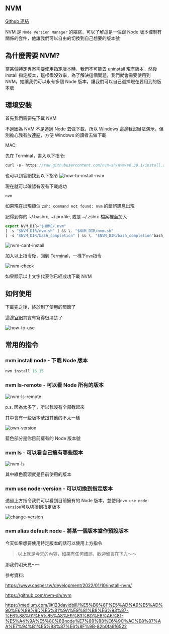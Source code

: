 ## NVM

[Github 連結](https://github.com/nvm-sh/nvm#installing-and-updating)

NVM 是 `Node Version Manager` 的縮寫，可以了解這是一個跟 Node 版本控制有關係的套件，他讓我們可以自由的切換到自己想要的版本號

## 為什麼需要 NVM?

當某個特定專案需要使用指定版本時，我們不可能去 uninstall 現有版本，然後 install 指定版本，這樣很沒效率，為了解決這個問題，我們就會需要使用到 NVM，她讓我們可以永有多個 Node 版本，讓我們可以自己選擇現在要用到的版本號

## 環境安裝

首先我們需要先下載 NVM

不過因為 NVM 不是透過 Node 去做下載，所以 Windows 這邊我沒辦法演示，但別擔心我有放[連結](https://github.com/coreybutler/nvm-windows/releases)，方便 Windows 的讀者去做下載

MAC:

先在 Terminal，書入以下指令:

```js
curl -o- https://raw.githubusercontent.com/nvm-sh/nvm/v0.39.1/install.sh | bash
```

也可以到官網找到以下指令
![how-to-install-nvm](./image/NVM/day1-intsall-nvm.png)

現在就可以確認有沒有下載成功

```
nvm
```

如果現在出現類似 `zsh: command not found: nvm` 的錯誤訊息出現

記得到你的 ~/.bashrc, ~/.profile, 或是 ~/.zshrc 檔案裡面加入

```js
export NVM_DIR="$HOME/.nvm"
[ -s "$NVM_DIR/nvm.sh" ] && \. "$NVM_DIR/nvm.sh"
[ -s "$NVM_DIR/bash_completion" ] && \. "$NVM_DIR/bash_completion"bash_completion
```

![nvm-cant-install](./image/NVM/nvm-cant-install.png)

加入以上指令後，回到 Terminal，一樣下`nvm`指令

![nvm-check](./image/NVM/nvm-check.png)

如果顯示以上文字代表你已經成功下載 NVM

## 如何使用

下載完之後，終於到了使用的環節了

這邊[官網](https://github.com/nvm-sh/nvm#usage)其實有寫得很清楚了

![how-to-use](./image/NVM/how-to-use-nvm.png)

## 常用的指令

### nvm install node - 下載 Node 版本

```js
nvm install 16.15
```

### nvm ls-remote - 可以看 Node 所有的版本

![nvm-ls-remote](./image//NVM/nvm-ls-remote.gif)

p.s. 因為太多了，所以我沒有全部截起來

其中會有一些版本號跟其他的不太一樣

![own-version](./image/NVM/nvm-own-version.png)

藍色部分是你目前擁有的 Node 版本號

### nvm ls - 可以看自己擁有哪些版本

![nvm-ls](./image/NVM/nvm-ls.png)

其中綠色箭頭就是目前使用的版本

### nvm use node-version - 可以切換到指定版本

透過上方指令我們可以看到目前擁有的 Node 版本，並使用`nvm use node-version`可以切換到指定版本

![change-version](./image/NVM/use-version.png)

### nvm alias default node - 將某一個版本當作預設版本

今天如果想要使用特定版本的話可以使用上方指令

> 以上就是今天的內容，如果有任何錯誤，歡迎留言在下方～～

那我們明天見～～

參考資料:

https://www.casper.tw/development/2022/01/10/install-nvm/

https://github.com/nvm-sh/nvm

https://medium.com/@123davidbill/%E5%B0%8F%E5%AD%A9%E5%AD%90%E6%89%8D%E5%81%9A%E9%81%B8%E6%93%87-%E6%88%91%E5%85%A8%E9%83%BD%E8%A6%81-%E5%A4%9A%E5%80%8Bnode%E7%89%88%E6%9C%AC%E8%87%AA%E7%94%B1%E5%88%87%E6%8F%9B-82b0fa9f6522

